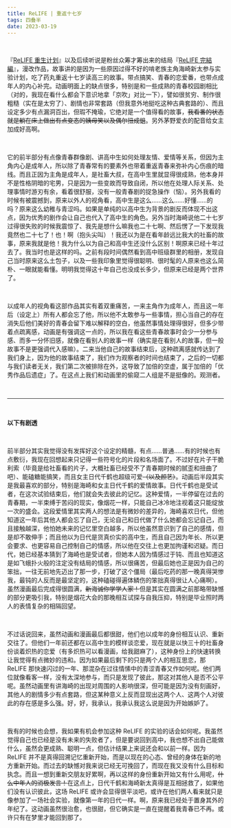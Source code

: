 ```yaml
---
title: ReLIFE | 重返十七岁
tags: 四叠半
date: 2023-03-19
---
```


<br/>

『[ReLIFE 重生计划](https://bangumi.tv/subject/126173)』以及后续听说是粉丝众筹才筹出来的结局『[ReLIFE 完結編](https://bangumi.tv/subject/213816)』，漫改作品，故事讲的是因为一些原因过得不好的啃老族主角海崎新太参与实验计划，吃了药丸重返十七岁读高三的故事。带点搞笑、青春的恋爱番，也带点成年人的内心补完。动画明面上的缺点很多，特别是和一些成熟的青春校园剧相比（对的，我现在看什么都会下意识地拿「京吹」对比一下），譬如很贫穷、制作很粗糙（实在是太穷了）、剧情也非常套路（但我意外地挺吃这种古典套路的）、而且设定多少有点漏洞百出，但瑕不掩瑜，它绝对是一个值得看的故事，~~我看番的状态就是躺在床上做出有点变态的姨母笑以及偶尔扭成蛆~~。另外茅野爱衣的配音给女主加成好高啊。

<br/>

它的前半部分有点像青春群像剧、讲高中生如何处理友情、爱情等关系，但因为主角内心是成年人，所以除了青春常有的要素外也带着重返青春来弥补内心伤痕的暗线。而且正因为主角是成年人，是社畜大叔，在高中生里就显得很成熟，他本身并不是性格阴暗的宅男，只是因为一些变故而导致自闭，所以他在处理人际关系、处理事情时游刃有余，看着很舒服，没有一般青春剧的捉急操作（恼）。另外我看的时候有被震撼到，原来以外人的视角看，高中生是这么……这么……好懂……的吗？原来这么幼稚与青涩吗。如果是单纯的以高中生为背景的剧反而体现不出这点，因为优秀的剧作会让自己也代入了高中生的角色。另外当时海崎说他二十七岁过得很失败的时候我震惊了、我先是想什么嘛我也二十七啊、然后愣了一下发现我竟然也二十七了！也！啊（抱头尖叫）！我还以为是在看年龄远比我大的社畜的故事，原来我就是他！我为什么以为自己和高中生还没什么区别！啊原来已经十年过去了。我当时也是这样的吗。之前有段时间偶然看到高中班级群里的相册，发现自己当时原来这么土包子，以及一些我印象里觉得很聪明、很时髦的人原来也这么简朴、一眼就能看懂。明明我觉得这十年自己也没成长多少，但原来已经是两个世界了。

<br/>

以成年人的视角看这部作品其实有着双重痛苦，一来主角作为成年人，而且这一年后（设定上）所有人都会忘了他，所以他不太敢参与一些事情，担心当自己的存在消失后他们美好的青春会留下难以解释的空白，他虽然事情处理得很好，但多少带着点疏离感，动画是有强调这一点的，所以我在看这些青春故事时会少一分参与感、而多一分怀旧感，就像在看别人的故事一样（确实是在看别人的故事，但一般故事不是更强调代入感嘛）。二来当他自己的故事结束后，这种疏离感就传达到了我们身上，因为他的故事结束了，我们作为观察者的时间也结束了，之后的一切都与我们读者无关，我们第二次被排除在外，这导致了加倍的空虚，属于加倍的「优秀作品后遗症」了。在这点上我们和动画里的偷窥二人组是不是挺像的。观测者。

<br/>

---

<br/>

**以下有剧透**

<br/>

前半部分其实我觉得没有发挥好这个设定的精髓，有点……普通……有的时候也有点敷衍，我现在回想起来只记得一些符号化的片段和名场面了。不过好在片子干脆利索（毕竟是给社畜看的片子，大概社畜已经受不了青春期时候的腻歪和扭曲了吧）、能磕糖能搞笑，而且女主日代千鹤也超级可爱~~（以及颜艺）~~。动画后半段其实是我最喜欢的部分，特别是海崎和女主日代千鹤的爱情故事。日代千鹤也是受试者，在这次试验结束后，他们就会失去彼此的记忆。这种爱情，一半停留在过去的青春期，一半束缚于苦闷的现实，像烟花一样，只能自己冰冷地注视着这只能绽放一次的盛会。这段爱情里其实两人的想法是有微妙的差异的，海崎喜欢日代，但他知道这一年后其他人都会忘了自己，无论自己和日代做了什么她都会忘记自己，而且接触越深，他怕她未来的记忆里空白越多，所以他虽然意识到了自己的感情，但是却不敢伸手；而且他以为日代是货真价实的高中生，而且自己因为年长、所以更会要求、也更容易自己控制自己的情感，所以他在交往上也更加拘谨和迟疑。而日代，她已经基本猜到了海崎也是受试者，但她本人因为情感过于钝、而且也知道这是如飞蛾扑火般的注定没有结局的情感，所以很痛苦，但最后她也正是因为自己的笨拙，一往无前地先迈出了那一步，打破了这个僵局（最后吃药的那一晚真得哭惨我，最钝的人反而是最坚定的，这种磕碰得遍体鳞伤的笨拙真得很让人心痛啊）。虽然漫画最后完成得很圆满，~~新海诚你学学人家！~~但是其实在圆满之前那略带缺憾的部分更吸引我，特别是烟花大会的那晚相互试探与自我压抑，特别是毕业照时两人的表情复杂的相隔回望。

<br/>

不过话说回来，虽然动画和漫画最后都很甜，他们也以成年的身份相互认识、重新交往了。但他们一年前还都在以高中生的模样谈恋爱，现在就是以快三十的社畜身份谈着炽热的恋爱（有多炽热可以看漫画，给我甜麻了），这种身份上的快速转换让我觉得有点微妙的违和。因为如果最后剩下的只是两个人的相互思恋，那 ReLIFE 那快速闪过的一年、那混杂在过往情愫中的青涩青春又作如何呢。他们两位就像看客一样，没有太深地参与，而只是发现了彼此，那这对其他人是否不公平呢。虽然动画里有讲海崎的出现对周围的人影响很深，但可能是因为没有刻画好，其他人的剧情多少有点套路，但这某种意义上反而显现出这两个人、这两个人对彼此的存在感是多么强。好，好，我承认，我承认我这么说是因为开始嫉妒了。

<br/>

我有的时候也会想，我如果有机会参加这种 ReLIFE 的实验的话会如何呢。我虽然觉得自己也已经是没有未来的失败者了，但是要说回到高中，我也想不出自己能做什么，虽然会更成熟、聪明一点，但估计结果上来说还会和以前一样。因为 ReLIFE 并不是真得回溯记忆重新开始，而是以现在的心态、曾经的身体在新的地方重新开始。而过去的缺憾对我来说已经无可挽回了，而现在我又没有什么目标和执念。而且一想到重新交朋友好累啊，再以这样的身份重新开始又有什么用呢，~~什么中年人的消极发言！~~在这点上，日代千鹤和海崎新太真得是互相拯救了，如果他们没有认识彼此，这场 ReLIFE 或许会显得很平淡吧，或许在他们两人看来就只是像参加了一场社会实验，就像第一年的日代一样。啊，原来我已经处于置身其外的年纪了。这动画虽然很治愈，也很甜，但它确实是一直在提醒着我青春已不再。或许只有在梦里才能回到那了。

<br/>